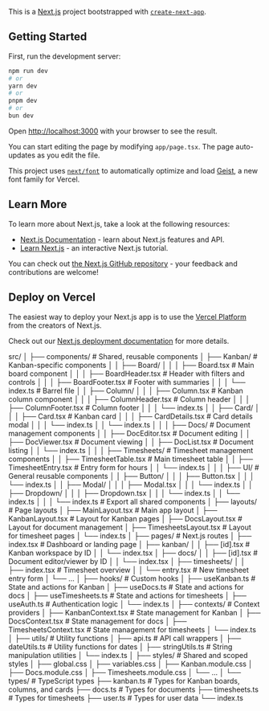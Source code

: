 This is a [Next.js](https://nextjs.org) project bootstrapped with [`create-next-app`](https://nextjs.org/docs/app/api-reference/cli/create-next-app).

## Getting Started

First, run the development server:

```bash
npm run dev
# or
yarn dev
# or
pnpm dev
# or
bun dev
```

Open [http://localhost:3000](http://localhost:3000) with your browser to see the result.

You can start editing the page by modifying `app/page.tsx`. The page auto-updates as you edit the file.

This project uses [`next/font`](https://nextjs.org/docs/app/building-your-application/optimizing/fonts) to automatically optimize and load [Geist](https://vercel.com/font), a new font family for Vercel.

## Learn More

To learn more about Next.js, take a look at the following resources:

- [Next.js Documentation](https://nextjs.org/docs) - learn about Next.js features and API.
- [Learn Next.js](https://nextjs.org/learn) - an interactive Next.js tutorial.

You can check out [the Next.js GitHub repository](https://github.com/vercel/next.js) - your feedback and contributions are welcome!

## Deploy on Vercel

The easiest way to deploy your Next.js app is to use the [Vercel Platform](https://vercel.com/new?utm_medium=default-template&filter=next.js&utm_source=create-next-app&utm_campaign=create-next-app-readme) from the creators of Next.js.

Check out our [Next.js deployment documentation](https://nextjs.org/docs/app/building-your-application/deploying) for more details.

src/
│
├── components/            # Shared, reusable components
│   ├── Kanban/            # Kanban-specific components
│   │   ├── Board/
│   │   │   ├── Board.tsx         # Main board component
│   │   │   ├── BoardHeader.tsx   # Header with filters and controls
│   │   │   ├── BoardFooter.tsx   # Footer with summaries
│   │   │   └── index.ts          # Barrel file
│   │   ├── Column/
│   │   │   ├── Column.tsx        # Kanban column component
│   │   │   ├── ColumnHeader.tsx  # Column header
│   │   │   ├── ColumnFooter.tsx  # Column footer
│   │   │   └── index.ts
│   │   ├── Card/
│   │   │   ├── Card.tsx          # Kanban card
│   │   │   ├── CardDetails.tsx   # Card details modal
│   │   │   └── index.ts
│   │   └── index.ts
│   │
│   ├── Docs/              # Document management components
│   │   ├── DocEditor.tsx      # Document editing
│   │   ├── DocViewer.tsx      # Document viewing
│   │   ├── DocList.tsx        # Document listing
│   │   └── index.ts
│   │
│   ├── Timesheets/        # Timesheet management components
│   │   ├── TimesheetTable.tsx # Main timesheet table
│   │   ├── TimesheetEntry.tsx # Entry form for hours
│   │   └── index.ts
│   │
│   ├── UI/                # General reusable components
│   │   ├── Button/
│   │   │   ├── Button.tsx
│   │   │   └── index.ts
│   │   ├── Modal/
│   │   │   ├── Modal.tsx
│   │   │   └── index.ts
│   │   ├── Dropdown/
│   │   │   ├── Dropdown.tsx
│   │   │   └── index.ts
│   │   └── index.ts
│   │
│   └── index.ts           # Export all shared components
│
├── layouts/               # Page layouts
│   ├── MainLayout.tsx     # Main app layout
│   ├── KanbanLayout.tsx   # Layout for Kanban pages
│   ├── DocsLayout.tsx     # Layout for document management
│   ├── TimesheetsLayout.tsx # Layout for timesheet pages
│   └── index.ts
│
├── pages/                 # Next.js routes
│   ├── index.tsx          # Dashboard or landing page
│   ├── kanban/
│   │   ├── [id].tsx       # Kanban workspace by ID
│   │   └── index.tsx
│   ├── docs/
│   │   ├── [id].tsx       # Document editor/viewer by ID
│   │   └── index.tsx
│   ├── timesheets/
│   │   ├── index.tsx      # Timesheet overview
│   │   └── entry.tsx      # New timesheet entry form
│   └── ...
│
├── hooks/                 # Custom hooks
│   ├── useKanban.ts       # State and actions for Kanban
│   ├── useDocs.ts         # State and actions for docs
│   ├── useTimesheets.ts   # State and actions for timesheets
│   ├── useAuth.ts         # Authentication logic
│   └── index.ts
│
├── contexts/              # Context providers
│   ├── KanbanContext.tsx  # State management for Kanban
│   ├── DocsContext.tsx    # State management for docs
│   ├── TimesheetsContext.tsx # State management for timesheets
│   └── index.ts
│
├── utils/                 # Utility functions
│   ├── api.ts             # API call wrappers
│   ├── dateUtils.ts       # Utility functions for dates
│   ├── stringUtils.ts     # String manipulation utilities
│   └── index.ts
│
├── styles/                # Shared and scoped styles
│   ├── global.css
│   ├── variables.css
│   ├── Kanban.module.css
│   ├── Docs.module.css
│   ├── Timesheets.module.css
│   └── ...
│
└── types/                 # TypeScript types
    ├── kanban.ts          # Types for Kanban boards, columns, and cards
    ├── docs.ts            # Types for documents
    ├── timesheets.ts      # Types for timesheets
    ├── user.ts            # Types for user data
    └── index.ts
